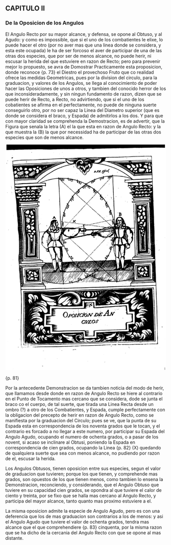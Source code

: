 ## CAPITULO II
### De la Oposicion de los Angulos

El Angulo Recto por su mayor alcance, y defensa, se opone al Obtuso, y al Agudo: y como es impossible, que si el uno de los combatientes le elixe, lo puede hacer el otro (por no aver mas que una linea donde se considera, y esta este ocupada) le ha de ser forcoso el aver de participar de una de las otras dos especies, que por ser de menos alcance, no puede herir, ni escusar la herida del que estuviere en razon de Recto; pero para prevenir mejor lo propuesto, se avra de Domostrar Practicamente esta proposicion, donde reconoce {p. 73} el Diestro el provechoso Fruto que co realidad ofrece las medidas Geometricas, pues por la division del circulo, para la graduacion, y valores de los Angulos, se llega al conocimiento de poder hacer las Oposiciones de unos a otros, y tambien del conocido herror de los que inconsideradamente, y sin ningun fundamento de razon, dizen que se puede herir de Recto, a Recto, no advirtiendo, que si el uno de los cobatientes se afirma en el perfectamente, no puede de ninguna suerte conseguirlo otro, por no ser capaz la Linea del Diametro superior (que es donde se considera el braco, y Espada) de admitirlos a los dos.
Y para que con mayor claridad se comprehenda la Demostracion, es de advertir, que la Figura que senala la letra (A) el la que esta en razon de Angulo Recto: y la que muestra la (B) la que por necessidad ha de participar de las otras dos especies que son de menos alcance.

![figura](images/oposicion_de_angulos.png "Oposicion de Angulos")

{p. 81}

Por la antecedente Demonstracion se da tambien noticia del modo de herir, que llamamos desde donde en razon de Angulo Recto se hiere al contrario en el Punto de Tocamento mas cercano que se considera, dode se junta el braco co el cuerpo, de tal suerte, que tirada una Linea Recta desde un ombro (?) a otro de los Combatientes, y Espada, cumple perfectamente con la obligacion del precepto de herir en razon de Angulo Recto, como se manifiesta por la graduacion del Circulo; pues se ve, que la punta de su Espada esta en correspondencia de los noventa grados que le tocan, y el contrario es forcado a no llegar a este numero, por participar su Espada del Angulo Agudo, ocupando el numero de ochenta grados, o a pasar de los novent, si acaso se inclinare al Obtusi, poniendo la Espada en correspondencia de cien grados, ocupando la Linea {p. 82} (X) quedando de qualquiera suerte que sea con menos alcance, no pudiendo por razon de el, escusar la herida.

Los Angulos Obtusos, tienen oposicion entre sus especies, segun el valor de graduacion que tuvieren; porque los que tienen, y comprehende mas grados, son opuestos de los que tienen menos, como tambien lo ensena la Demonstracion, reconciendo, y considerando, que el Angulo Obtuso que tuviere en su capacidad cien grados, se opondra al que tuviere el calor de ciento y treinta, por se fixo que se halla mas cercano al Angulo Recto, y participa del mayor alcance, tanto quanto mas proximo estuviere a el.

La misma oposicion admite la especie de Angulo Agudo, pero es con una deferencia que los de mas graduacion son contrarios a los de menos: y asi el Angulo Agudo que tuviere el valor de ochenta grados, tendra mas alcance que el que comprehendiere {p. 83} cinquenta, por la misma razon que se ha dicho de la cercania del Angulo Recto con que se opone al mas distante.

